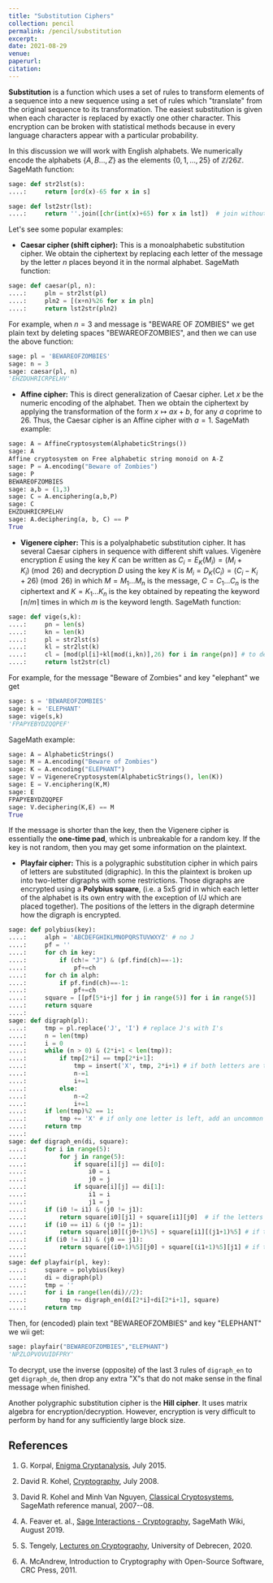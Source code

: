 ```yaml
---
title: "Substitution Ciphers"
collection: pencil
permalink: /pencil/substitution
excerpt:
date: 2021-08-29
venue: 
paperurl: 
citation: 
---
```


**Substitution** is a function which uses a set of rules to transform elements of a sequence into a new sequence using a set of rules which "translate" from the original sequence to its transformation. The easiest substitution is given when each character is replaced by exactly one other character. This encryption can be broken with statistical methods because in every language characters appear with a particular probability. 

In this discussion we will work with English alphabets. We numerically encode the alphabets $\{A, B . . . , Z\}$ as the elements $\{0, 1, . . . , 25\}$ of $\mathbb{Z}/26\mathbb{Z}$. SageMath function:

`````python
sage: def str2lst(s): 
....:     return [ord(x)-65 for x in s] 

sage: def lst2str(lst): 
....:     return ''.join([chr(int(x)+65) for x in lst])  # join without space
`````

Let's see some popular examples:

* **Caesar cipher (shift cipher):**  This is a monoalphabetic substitution cipher. We obtain the ciphertext by replacing each letter of the message by the letter $n$ places beyond it in the normal alphabet. SageMath function:

`````python
sage: def caesar(pl, n): 
....:     pln = str2lst(pl) 
....:     pln2 = [(x+n)%26 for x in pln] 
....:     return lst2str(pln2)
`````

For example, when $n=3$ and message is "BEWARE OF ZOMBIES" we get plain text by deleting spaces "BEWAREOFZOMBIES", and then we can use the above function:

`````python
sage: pl = 'BEWAREOFZOMBIES'                                                                                         
sage: n = 3                                                                                                          
sage: caesar(pl, n)                                                                                                  
'EHZDUHRICRPELHV'
`````

* **Affine cipher:** This is direct generalization of Caesar cipher. Let $x$ be the numeric encoding of the alphabet. Then we obtain the ciphertext by applying the transformation of the form $x \mapsto ax + b$, for any $a$ coprime to 26. Thus, the Caesar cipher is an Affine cipher with $a = 1$. SageMath example:

`````python
sage: A = AffineCryptosystem(AlphabeticStrings())                                                               
sage: A                                                                                                              
Affine cryptosystem on Free alphabetic string monoid on A-Z
sage: P = A.encoding("Beware of Zombies")                                                                            
sage: P                                                                                                              
BEWAREOFZOMBIES
sage: a,b = (1,3)                                                                                                    
sage: C = A.enciphering(a,b,P)                                                                                       
sage: C                                                                                                              
EHZDUHRICRPELHV
sage: A.deciphering(a, b, C) == P
True
`````

* **Vigenere cipher:** This is a polyalphabetic substitution cipher. It has several Caesar ciphers in sequence with different shift values. Vigenère encryption $E$ using the key $K$ can be written as $C_{i}=E_{K}(M_{i})=(M_{i}+K_{i}) \pmod {26}$ and decryption $D$ using the key $K$ is $M_{i}=D_{K}(C_{i})=(C_{i}-K_{i}+26)\pmod {26}$ in which $M=M_{1}\dots M_{n}$ is the message, $C=C_{1}\dots C_{n}$ is the ciphertext and $K=K_{1}\dots K_{n}$ is the key obtained by repeating the keyword $\lceil n/m\rceil$ times in which $m$ is the keyword length. SageMath function:

`````python
sage: def vige(s,k): 
....:     pn = len(s) 
....:     kn = len(k) 
....:     pl = str2lst(s) 
....:     kl = str2lst(k) 
....:     cl = [mod(pl[i]+kl[mod(i,kn)],26) for i in range(pn)] # to decipher subtract from ciphertext
....:     return lst2str(cl) 
`````

For example, for the message "Beware of Zombies" and key "elephant" we get
`````python
sage: s = 'BEWAREOFZOMBIES'                                                                                          
sage: k = 'ELEPHANT'                                                                                                 
sage: vige(s,k)                                                                                                      
'FPAPYEBYDZQQPEF'
`````

SageMath example:

`````python
sage: A = AlphabeticStrings()                                                                                        
sage: M = A.encoding("Beware of Zombies")                                                                            
sage: K = A.encoding("ELEPHANT")  
sage: V = VigenereCryptosystem(AlphabeticStrings(), len(K))                                                          
sage: E = V.enciphering(K,M)                                                                                         
sage: E                                                                                                              
FPAPYEBYDZQQPEF
sage: V.deciphering(K,E) == M                                                                                        
True
`````

If the message is shorter than the key, then the Vigenere cipher is essentially the **one-time pad**, which is unbreakable for a random key. If the key is not random, then you may get some information on the plaintext.

* **Playfair cipher:** This is a polygraphic substitution cipher in which pairs of letters are substituted (digraphic). In this the plaintext is broken up into two-letter digraphs with some restrictions. Those digraphs are encrypted using a **Polybius square**, (i.e. a 5x5 grid in which each letter of the alphabet is its own entry with the exception of I/J which are placed together). The positions of the letters in the digraph determine how the digraph is encrypted.

`````python
sage: def polybius(key): 
....:     alph = 'ABCDEFGHIKLMNOPQRSTUVWXYZ' # no J 
....:     pf = '' 
....:     for ch in key: 
....:         if (ch!= "J") & (pf.find(ch)==-1): 
....:             pf+=ch 
....:     for ch in alph: 
....:         if pf.find(ch)==-1: 
....:             pf+=ch 
....:     square = [[pf[5*i+j] for j in range(5)] for i in range(5)] 
....:     return square
....:
sage: def digraph(pl): 
....:     tmp = pl.replace('J', 'I') # replace J's with I's 
....:     n = len(tmp) 
....:     i = 0 
....:     while (n > 0) & (2*i+1 < len(tmp)): 
....:         if tmp[2*i] == tmp[2*i+1]: 
....:             tmp = insert('X', tmp, 2*i+1) # if both letters are the same add an uncommon letter like "X" after the first letter.
....:             n-=1 
....:             i+=1 
....:         else: 
....:             n-=2 
....:             i+=1 
....:     if len(tmp)%2 == 1: 
....:         tmp += 'X' # if only one letter is left, add an uncommon letter like "X"
....:     return tmp
....:
sage: def digraph_en(di, square): 
....:     for i in range(5): 
....:         for j in range(5): 
....:             if square[i][j] == di[0]: 
....:                 i0 = i 
....:                 j0 = j 
....:             if square[i][j] == di[1]: 
....:                 i1 = i 
....:                 j1 = j 
....:     if (i0 != i1) & (j0 != j1): 
....:         return square[i0][j1] + square[i1][j0]  # if the letters are not on the same row or column
....:     if (i0 == i1) & (j0 != j1): 
....:         return square[i0][(j0+1)%5] + square[i1][(j1+1)%5] # if the letters are in the same row, replace them with the letters to their immediate right 
....:     if (i0 != i1) & (j0 == j1): 
....:         return square[(i0+1)%5][j0] + square[(i1+1)%5][j1] # if the letters are in the same column, replace them with the letters immediately below
....:
sage: def playfair(pl, key): 
....:     square = polybius(key) 
....:     di = digraph(pl) 
....:     tmp = '' 
....:     for i in range(len(di)//2): 
....:         tmp += digraph_en(di[2*i]+di[2*i+1], square) 
....:     return tmp 
`````

Then, for (encoded) plain text "BEWAREOFZOMBIES" and key "ELEPHANT" we wii get:

`````python
sage: playfair("BEWAREOFZOMBIES","ELEPHANT")                                                                         
'NPZLOPVOVUIDFPRY'
`````
To decrypt, use the inverse (opposite) of the last 3 rules of `digraph_en` to get `digraph_de`, then drop any extra "X"s that do not make sense in the final message when finished. 

Another polygraphic substitution cipher is the **Hill cipher**. It uses matrix algebra for encryption/decryption. However, encryption is very difficult to perform by hand for any sufficiently large block size.

## References
1. G. Korpal, [Enigma Cryptanalysis](https://gkorpal.github.io/files/summer2015-enigma_cryptanalysis-gaurish.pdf), July 2015.

2. David R. Kohel, [Cryptography](http://iml.univ-mrs.fr/~kohel/pub/crypto.pdf), July 2008.

3. David R. Kohel and Minh Van Nguyen, [Classical Cryptosystems](https://doc.sagemath.org/html/en/reference/cryptography/sage/crypto/classical.html), SageMath reference manual, 2007--08.

4. A. Feaver et. al., [Sage Interactions - Cryptography](https://wiki.sagemath.org/interact/cryptography), SageMath Wiki, August 2019.

5. S. Tengely, [Lectures on Cryptography](http://shrek.unideb.hu/~tengely/crypto/webwork-mini.html), University of Debrecen, 2020.

6. A. McAndrew, Introduction to Cryptography with Open-Source Software, CRC Press, 2011.
